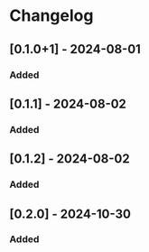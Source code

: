 # Changelog

## [0.1.0+1] - 2024-08-01

### Added

## [0.1.1] - 2024-08-02

### Added

## [0.1.2] - 2024-08-02

### Added

## [0.2.0] - 2024-10-30

### Added
